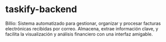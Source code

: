 # taskify-backend
Billio: Sistema automatizado para gestionar, organizar y procesar facturas electrónicas recibidas por correo. Almacena, extrae información clave, y facilita la visualización y análisis financiero con una interfaz amigable.
